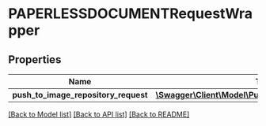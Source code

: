 # PAPERLESSDOCUMENTRequestWrapper

## Properties
Name | Type | Description | Notes
------------ | ------------- | ------------- | -------------
**push_to_image_repository_request** | [**\Swagger\Client\Model\PushToImageRepositoryRequest**](PushToImageRepositoryRequest.md) |  | 

[[Back to Model list]](../../README.md#documentation-for-models) [[Back to API list]](../../README.md#documentation-for-api-endpoints) [[Back to README]](../../README.md)

